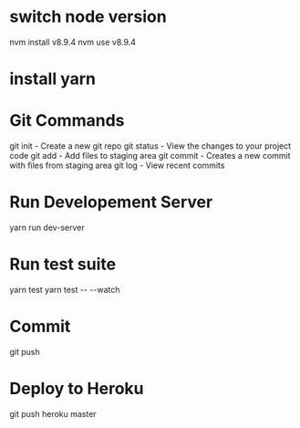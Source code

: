 # switch node version
nvm install v8.9.4
nvm use v8.9.4

# install yarn


# Git Commands

git init - Create a new git repo
git status - View the changes to your project code
git add - Add files to staging area
git commit - Creates a new commit with files from staging area
git log - View recent commits

# Run Developement Server
yarn run dev-server

# Run test suite
yarn test
yarn test -- --watch

# Commit
git push

# Deploy to Heroku
git push heroku master

